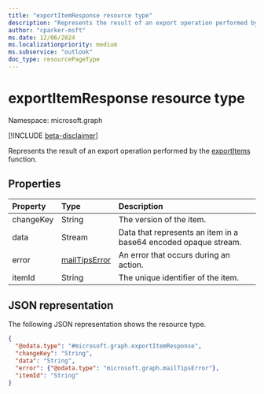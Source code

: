 ```yaml
---
title: "exportItemResponse resource type"
description: "Represents the result of an export operation performed by the exportItems function."
author: "cparker-msft"
ms.date: 12/06/2024
ms.localizationpriority: medium
ms.subservice: "outlook"
doc_type: resourcePageType
---
```


# exportItemResponse resource type

Namespace: microsoft.graph

[!INCLUDE [beta-disclaimer](../../includes/beta-disclaimer.md)]

Represents the result of an export operation performed by the [exportItems](../api/mailbox-exportitems.md) function.

## Properties
|Property|Type|Description|
|:---|:---|:---|
|changeKey|String|The version of the item.|
|data|Stream|Data that represents an item in a base64 encoded opaque stream.|
|error|[mailTipsError](mailtipserror.md)|An error that occurs during an action.|
|itemId|String|The unique identifier of the item.|

## JSON representation
The following JSON representation shows the resource type.
<!-- {
  "blockType": "resource",
  "@odata.type": "microsoft.graph.exportItemResponse"
}
-->
``` json
{
  "@odata.type": "#microsoft.graph.exportItemResponse",
  "changeKey": "String",
  "data": "String",
  "error": {"@odata.type": "microsoft.graph.mailTipsError"},
  "itemId": "String"
}
```
